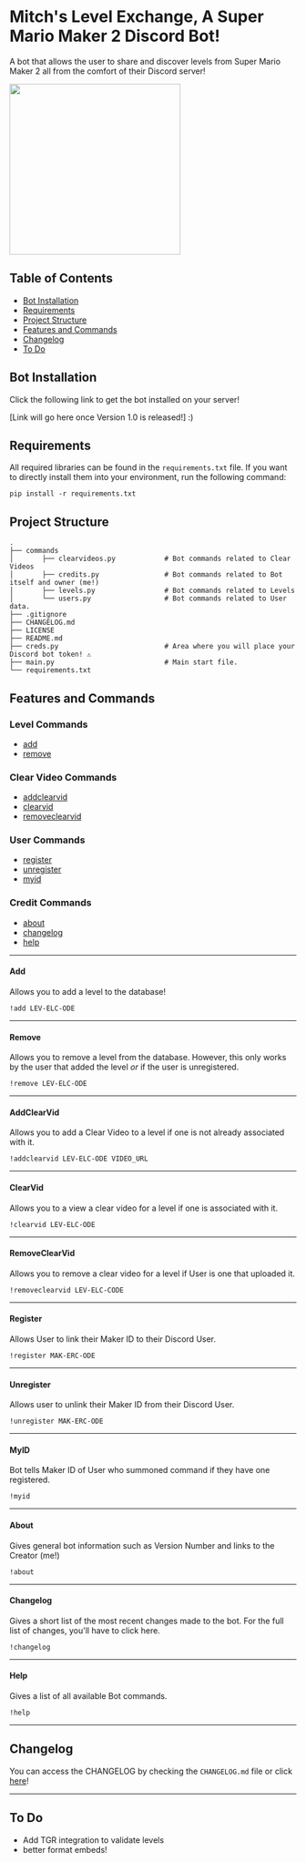 # Mitch's Level Exchange, A Super Mario Maker 2 Discord Bot!

A bot that allows the user to share and discover levels from Super Mario Maker 2 all from the comfort of their Discord server! 

<img src="https://github.com/user-attachments/assets/bd967e07-02ae-4157-83d4-6b54ba577970" width="300" />

## Table of Contents

* [Bot Installation](#bot-installation)
* [Requirements](#requirements)
* [Project Structure](#project-structure)
* [Features and Commands](#features-and-commands)
* [Changelog](#changelog)
* [To Do](#to-do)

## Bot Installation

Click the following link to get the bot installed on your server! 

[Link will go here once Version 1.0 is released!] :) 

## Requirements

All required libraries can be found in the `requirements.txt` file. If you want to directly install them into your environment, run the following command:

```
pip install -r requirements.txt
```

## Project Structure

    .
    ├── commands 
    │       ├── clearvideos.py            # Bot commands related to Clear Videos  
    │       ├── credits.py                # Bot commands related to Bot itself and owner (me!)
    │       ├── levels.py                 # Bot commands related to Levels
    │       └── users.py                  # Bot commands related to User data.
    ├── .gitignore    
    ├── CHANGELOG.md
    ├── LICENSE              
    ├── README.md            
    ├── creds.py                          # Area where you will place your Discord bot token! ⚠️
    ├── main.py                           # Main start file.
    └── requirements.txt         
     

## Features and Commands

### Level Commands

* [add](#add)
* [remove](#remove)

### Clear Video Commands

* [addclearvid](#addclearvid)
* [clearvid](#clearvid)
* [removeclearvid](#removeclearvid)

### User Commands

* [register](#register)
* [unregister](#unregister)
* [myid](#myid)

### Credit Commands

* [about](#about)
* [changelog](#changelog)
* [help](#help)

---

#### Add 

Allows you to add a level to the database!

`!add LEV-ELC-ODE`

---

#### Remove

Allows you to remove a level from the database. However, this only works by the user that added the level *or* if the user is unregistered.

`!remove LEV-ELC-ODE`

---

#### AddClearVid

Allows you to add a Clear Video to a level if one is not already associated with it.

`!addclearvid LEV-ELC-ODE VIDEO_URL`

---

#### ClearVid

Allows you to a view a clear video for a level if one is associated with it.

`!clearvid LEV-ELC-ODE`

---

#### RemoveClearVid

Allows you to remove a clear video for a level if User is one that uploaded it.

`!removeclearvid LEV-ELC-CODE`

---

#### Register

Allows User to link their Maker ID to their Discord User.

`!register MAK-ERC-ODE`

---

#### Unregister

Allows user to unlink their Maker ID from their Discord User.

`!unregister MAK-ERC-ODE`

---

#### MyID

Bot tells Maker ID of User who summoned command if they have one registered.

`!myid`

---

#### About

Gives general bot information such as Version Number and links to the Creator (me!)

`!about`

---

#### Changelog

Gives a short list of the most recent changes made to the bot. For the full list of changes, you'll have to click here.

`!changelog`

---

#### Help

Gives a list of all available Bot commands.

`!help`

---

## Changelog

You can access the CHANGELOG by checking the `CHANGELOG.md` file or click [here](https://github.com/MitchsMisadventures/smm2-mle-discord-bot/blob/main/CHANGELOG.md)!

---

## To Do

* Add TGR integration to validate levels
* better format embeds!


